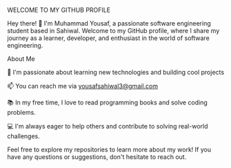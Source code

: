 WELCOME TO MY GITHUB PROFILE

Hey there! 👋 I'm Muhammad Yousaf, a passionate software engineering student based in Sahiwal. Welcome to my GitHub profile, where I share my journey as a learner, developer, and enthusiast in the world of software engineering.

About Me

🌱 I'm passionate about learning new technologies and building cool projects

📫 You can reach me via yousafsahiwal3@gmail.com

📚 In my free time, I love to read programming books and solve coding problems.

💻 I'm always eager to help others and contribute to solving real-world challenges.


Feel free to explore my repositories to learn more about my work! If you have any questions or suggestions, don't hesitate to reach out.
<!---
iamproprogramr/iamproprogramr is a ✨ special ✨ repository because its `README.md` (this file) appears on your GitHub profile.
You can click the Preview link to take a look at your changes.
--->
